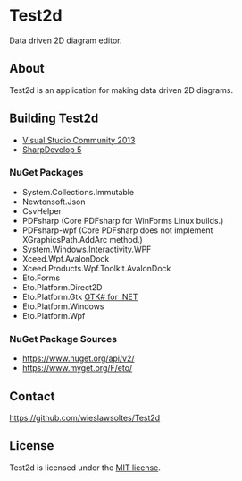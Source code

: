 # Test2d

Data driven 2D diagram editor.

## About

Test2d is an application for making data driven 2D diagrams.

## Building Test2d

* [Visual Studio Community 2013](https://www.visualstudio.com/en-us/products/visual-studio-community-vs.aspx)
* [SharpDevelop 5](http://www.icsharpcode.net/OpenSource/SD/Download/#SharpDevelop5x)

### NuGet Packages

* System.Collections.Immutable
* Newtonsoft.Json
* CsvHelper
* PDFsharp (Core PDFsharp for WinForms Linux builds.)
* PDFsharp-wpf (Core PDFsharp does not implement XGraphicsPath.AddArc method.)
* System.Windows.Interactivity.WPF
* Xceed.Wpf.AvalonDock
* Xceed.Products.Wpf.Toolkit.AvalonDock
* Eto.Forms
* Eto.Platform.Direct2D
* Eto.Platform.Gtk [GTK# for .NET](http://www.mono-project.com/download/#download-win)
* Eto.Platform.Windows
* Eto.Platform.Wpf

### NuGet Package Sources

* https://www.nuget.org/api/v2/
* https://www.myget.org/F/eto/

## Contact

https://github.com/wieslawsoltes/Test2d

## License

Test2d is licensed under the [MIT license](LICENSE.TXT).
